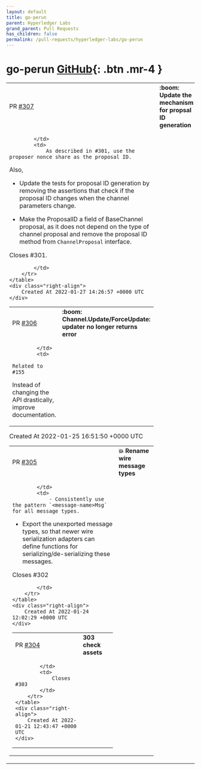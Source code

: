```yaml
---
layout: default
title: go-perun
parent: Hyperledger Labs
grand_parent: Pull Requests
has_children: false
permalink: /pull-requests/hyperledger-labs/go-perun
---
```


# go-perun <span class="fs-3 right-align">[GitHub](https://github.com/hyperledger-labs/go-perun){: .btn .mr-4 }</span>


<div>
    <table>
        <tr>
            <td>
                PR <a href="https://github.com/hyperledger-labs/go-perun/pull/307" class=".btn">#307</a>
            </td>
            <td>
                <b>
                    :boom: Update the mechanism for propsal ID generation
                </b>
            </td>
        </tr>
        <tr>
            <td>
                
            </td>
            <td>
                As described in #301, use the proposer nonce share as the proposal ID.

Also,

- Update the tests for proposal ID generation by removing the assertions that
  check if the proposal ID changes when the channel parameters change.

- Make the ProposalID a field of BaseChannel proposal, as it does not depend on
  the type of channel proposal and remove the proposal ID method from
  `ChannelProposal` interface.

Closes #301.

            </td>
        </tr>
    </table>
    <div class="right-align">
        Created At 2022-01-27 14:26:57 +0000 UTC
    </div>
</div>

<div>
    <table>
        <tr>
            <td>
                PR <a href="https://github.com/hyperledger-labs/go-perun/pull/306" class=".btn">#306</a>
            </td>
            <td>
                <b>
                    :boom: Channel.Update/ForceUpdate: updater no longer returns error
                </b>
            </td>
        </tr>
        <tr>
            <td>
                
            </td>
            <td>
                Related to #155 

Instead of changing the API drastically, improve documentation.
            </td>
        </tr>
    </table>
    <div class="right-align">
        Created At 2022-01-25 16:51:50 +0000 UTC
    </div>
</div>

<div>
    <table>
        <tr>
            <td>
                PR <a href="https://github.com/hyperledger-labs/go-perun/pull/305" class=".btn">#305</a>
            </td>
            <td>
                <b>
                    💥 Rename wire message types
                </b>
            </td>
        </tr>
        <tr>
            <td>
                
            </td>
            <td>
                - Consistently use the pattern `<message-name>Msg` for all message types.

- Export the unexported message types, so that newer wire serialization adapters can define functions for serializing/de-serializing these messages.

Closes #302


            </td>
        </tr>
    </table>
    <div class="right-align">
        Created At 2022-01-24 12:02:29 +0000 UTC
    </div>
</div>

<div>
    <table>
        <tr>
            <td>
                PR <a href="https://github.com/hyperledger-labs/go-perun/pull/304" class=".btn">#304</a>
            </td>
            <td>
                <b>
                    303 check assets
                </b>
            </td>
        </tr>
        <tr>
            <td>
                
            </td>
            <td>
                Closes #303 
            </td>
        </tr>
    </table>
    <div class="right-align">
        Created At 2022-01-21 12:43:47 +0000 UTC
    </div>
</div>

